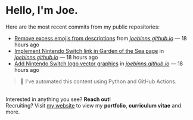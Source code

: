 # Hello, I'm Joe.
Here are the most recent commits from my public repositories:<br>
<!--activity_section_start-->
- [Remove excess emojis from descriptions](https://github.com/joebinns/joebinns.github.io/commit/daed836d92214e2b2681566bd06003a1461df0d5) from [*joebinns.github.io*](https://github.com/joebinns/joebinns.github.io) — 18 hours ago
- [Implement Nintendo Switch link in Garden of the Sea page](https://github.com/joebinns/joebinns.github.io/commit/503907435463af6c2dedd15d87e88f42120a90e2) in [*joebinns.github.io*](https://github.com/joebinns/joebinns.github.io) — 18 hours ago
- [Add Nintendo Switch logo vector graphics](https://github.com/joebinns/joebinns.github.io/commit/d6686c90a17b2a02f33d00bb23eeb155b5d23062) in [*joebinns.github.io*](https://github.com/joebinns/joebinns.github.io) — 18 hours ago
<!--activity_section_end-->
> 🚀 I've automated this content using Python  and GitHub Actions.

<br>Interested in anything you see? **Reach out**!<br>
Recruiting? Visit [my website](https://joebinns.com/) to view my **portfolio**, **curriculum vitae** and more.
